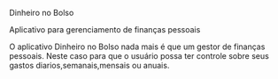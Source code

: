 Dinheiro no Bolso

Aplicativo para gerenciamento de finanças pessoais


O aplicativo Dinheiro no Bolso nada mais é que um gestor de finanças pessoais. Neste caso para que o usuário possa
ter controle sobre seus gastos diarios,semanais,mensais ou anuais.
